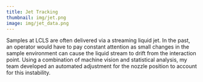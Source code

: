 ```yaml
---
title: Jet Tracking
thumbnail: img/jet.png
image: img/jet_data.png
---
```

Samples at LCLS are often delivered via a streaming liquid jet. In the past,
an operator would have to pay constant attention as small changes in the sample
environment can cause the liquid stream to drift from the interaction point.
Using a combination of machine vision and statistical analysis, my team
developed an automated adjustment for the nozzle position to account for this
instability.
